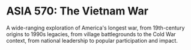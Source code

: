 # ASIA 570: The Vietnam War

A wide-ranging exploration of America's longest war, from 19th-century origins to 1990s legacies, from village battlegrounds to the Cold War context, from national leadership to popular participation and impact.